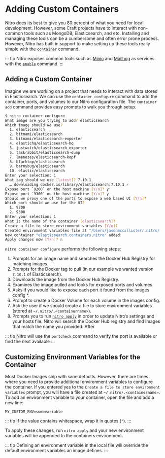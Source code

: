 # Adding Custom Containers

Nitro does its best to give you 80 percent of what you need for local development. However, some Craft projects have to interact with non-common tools such as MongoDB, Elasticsearch, and etc. Installing and managing these tools can be a cumbersome and often error prone process. However, Nitro has built in support to make setting up these tools really simple with the [`container`](commands.md#container) command.

::: tip
Nitro exposes common tools such as [Minio](services/minio.md) and [Mailhog](services/mailhog.md) as services with the [`enable`](commands.md#enable) command.
:::

## Adding a Custom Container

Imagine we are working on a project that needs to interact with data stored in Elasticsearch. We can use the `container configure` command to add the container, ports, and volumes to our Nitro configuration file. The `container add` command provides easy prompts to walk you through setup.

```bash
$ nitro container configure
What image are you trying to add? elasticsearch
Which image should we use?
  1. elasticsearch
  2. bitnami/elasticsearch
  3. bitnami/elasticsearch-exporter
  4. elastichq/elasticsearch-hq
  5. justwatch/elasticsearch_exporter
  6. taskrabbit/elasticsearch-dump
  7. lmenezes/elasticsearch-kopf
  8. blacktop/elasticsearch
  9. barnybug/elasticsearch
  10. elastic/elasticsearch
Enter your selection: 1
What tag should we use [latest]? 7.10.1
  … downloading docker.io/library/elasticsearch:7.10.1 ✓
Expose port `9200` on the host machine [Y/n]? y
Expose port `9300` on the host machine [Y/n]? y
Should we proxy one of the ports to expose a web based UI [Y/n]?
Which port should we use for the UI?
  1. 9200
  2. 9300
Enter your selection: 1
What is the name of the container [elasticsearch]?
Create a file to store environment variables [Y/n]?
Created environment variables file at "/Users/jasonmccallister/.nitro/.elasticsearch"...
New container "elasticsearch.containers.nitro" added!
Apply changes now [Y/n]? n
```

`nitro container configure` performs the following steps:

1. Prompts for an image name and searches the Docker Hub Registry for matching images.
2. Prompts for the Docker tag to pull (in our example we wanted version `7.10.1` of Elasticsearch).
3. Downloads the image from the Docker Hub Registry.
4. Examines the image pulled and looks for exposed ports and volumes.
5. Asks if you would like to expose each port it found from the images config *.
6. Prompt to create a Docker Volume for each volume in the images config.
7. Ask the user if we should create a file to store environment variables (stored at `~/.nitro/.<containername>`).
9. Prompts you to run [`nitro apply`](commands.md#apply) in order to update Nitro’s settings and your hosts file.
Nitro will search the Docker Hub registry and find images that match the name you provided. After

::: tip
Nitro will use the `portcheck` command to verify the port is available or find the next available
:::

## Customizing Environment Variables for the Container

Most Docker Images ship with sane defaults. However, there are times where you need to provide additional environment variables to configure the container. If you entered yes to the `Create a file to store environment variables` prompt, you will have a file created at `~/.nitro/.<containername>`. To add an environment variable to your container, open the file and add a new line:

```env
MY_CUSTOM_ENV=somevariable
```

::: tip
If the value contains whitespace, wrap it in quotes (`"`).
:::

To apply these changes, run `nitro apply` and your new environment variables will be appended to the containers environment.

::: tip
Defining an environment variable in the local file will override the default environment variables an image defines.
:::
